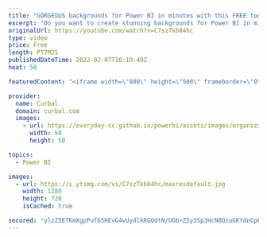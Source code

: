 ```yaml
---
title: "GORGEOUS backgrounds for Power BI in minutes with this FREE tool | Adobe XD"
excerpt: "Do you want to create stunning backgrounds for Power BI in minutes?   Let me show you this amazing tool that is easy to use and Free!! :)  Links mentioned: Storytelling by data viz techniques https://youtu.be/0pcTpIC6uFk  Eye picker for windows: https://youtu.be/skPTyaEmyws  Here you can download all"
originalUrl: https://youtube.com/watch?v=C7szTkb84hc
type: video
price: Free
length: PT7M2S
publishedDateTime: 2022-02-07T16:19:49Z
heat: 50

featuredContent: "<iframe width=\"800\" height=\"500\" frameborder=\"0\" src=\"https://www.youtube.com/embed/C7szTkb84hc\" allow=\"accelerometer; autoplay; encrypted-media; gyroscope; picture-in-picture\" allowfullscreen></iframe>"

provider:
  name: Curbal
  domain: curbal.com
  images:
    - url: https://everyday-cc.github.io/powerbi/assets/images/organizations/curbal.com-50x50.jpg
      width: 50
      height: 50

topics:
  - Power BI

images:
  - url: https://i.ytimg.com/vi/C7szTkb84hc/maxresdefault.jpg
    width: 1280
    height: 720
    isCached: true

secured: "ylzZSETKmXgpPuf65HEvG4vUydlkRGQdtN/UGb+Z5y3Sp3HcN8OzuGKYdnCp6CNoHtgmP75Z7ZFRuH5vs+NLh4RZbPCjicnh52V7wU+X1F7gwySSSuhPEY8bK8ZcAlEvg1jspa0t2YAY6CkYmPdeow2UK64PPYZNOK2NfzzCq3jKqymR+i6LR9/NocZ6uEJFHVuupWSwNCwO0UkqedkqEq7mJiDMBRIrFVm/hurtExltg6ex1+PqOxI/tThrbtrIFTRsU6Nccoxqer6xkEIePmEQNuAHn6FVSnxgj8a1IBriXD3t4W7DyjYVrkXV3/i07Rd7mifFoOhMu2cNpVHs5Q0pZAwyduFLKNSE7sQ1lVwgKHC2tAZs7LTplmECJEeSRN0KymUAu5dAITLspo4SZt+UAAw2+tcyyAIUQGm+pi4=;aNPbqaEnsB98GehEGm8FGw=="
---
```


